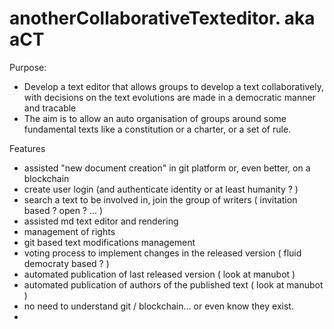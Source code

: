 # anotherCollaborativeTexteditor. aka aCT



Purpose:
- Develop a text editor that allows groups to develop a text collaboratively, with decisions on the text evolutions are  made in a democratic manner and tracable
- The aim is to allow an auto organisation of groups around some fundamental texts like a constitution or a charter, or a set of rule.






Features
- assisted "new document creation" in git platform or, even better, on a blockchain
- create user login (and authenticate identity or at least humanity ? ) 
- search a text to be involved in, join the group of writers ( invitation based ? open ? ... ) 
- assisted md text editor and rendering
- management of rights 
- git based text modifications management
- voting process to implement changes in the released version ( fluid democraty based ? ) 
- automated publication of last released version ( look at manubot )
- automated publication of authors of the published text ( look at manubot ) 
- no need to understand git / blockchain... or even know they exist.
- 
